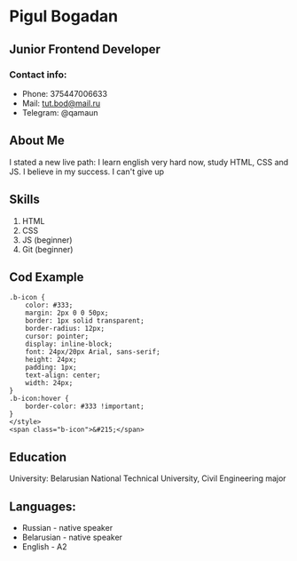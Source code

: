 # Pigul Bogadan
## Junior Frontend Developer
### Contact info:
* Phone: 375447006633
* Mail: tut.bod@mail.ru
* Telegram: @qamaun
## About Me 
I stated a new live path: I learn english very hard now, study HTML, CSS and JS. 
I believe in my success. I can't give up
## Skills 
1. HTML
1. CSS
2. JS (beginner)
3. Git (beginner)
## Cod Example 
```<style>
.b-icon {
    color: #333;
    margin: 2px 0 0 50px;
    border: 1px solid transparent;
    border-radius: 12px;
    cursor: pointer;
    display: inline-block;
    font: 24px/20px Arial, sans-serif;
    height: 24px;
    padding: 1px;
    text-align: center;
    width: 24px;
}
.b-icon:hover {
    border-color: #333 !important;
}
</style>
<span class="b-icon">&#215;</span>
```
## Education
University: Belarusian National Technical University, Civil Engineering major

## Languages:
* Russian - native speaker
* Belarusian - native speaker
* English - A2 
